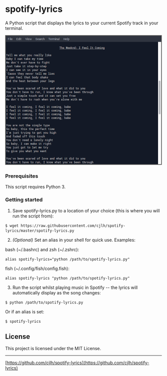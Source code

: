 # spotify-lyrics

A Python script that displays the lyrics to your current Spotify track in your terminal.

![Screenshot](./screenshots/1.png "Screenshot")


### Prerequisites

This script requires Python 3.


### Getting started

1. Save spotify-lyrics.py to a location of your choice (this is where you will run the script from):
```
$ wget https://raw.githubusercontent.com/cjlh/spotify-lyrics/master/spotify-lyrics.py
```

2. *(Optional)* Set an alias in your shell for quick use. Examples:

bash (\~/.bashrc) and zsh (\~/.zshrc):
```
alias spotify-lyrics="python /path/to/spotify-lyrics.py"
```

fish (\~/.config/fish/config.fish):
```
alias spotify-lyrics "python /path/to/spotify-lyrics.py"
```

3. Run the script whilst playing music in Spotify -- the lyrics will automatically display as the song changes:
```
$ python /path/to/spotify-lyrics.py
```

Or if an alias is set:
```
$ spotify-lyrics
```


## License

This project is licensed under the MIT License.

***

[https://github.com/cjlh/spotify-lyrics](https://github.com/cjlh/spotify-lyrics)
